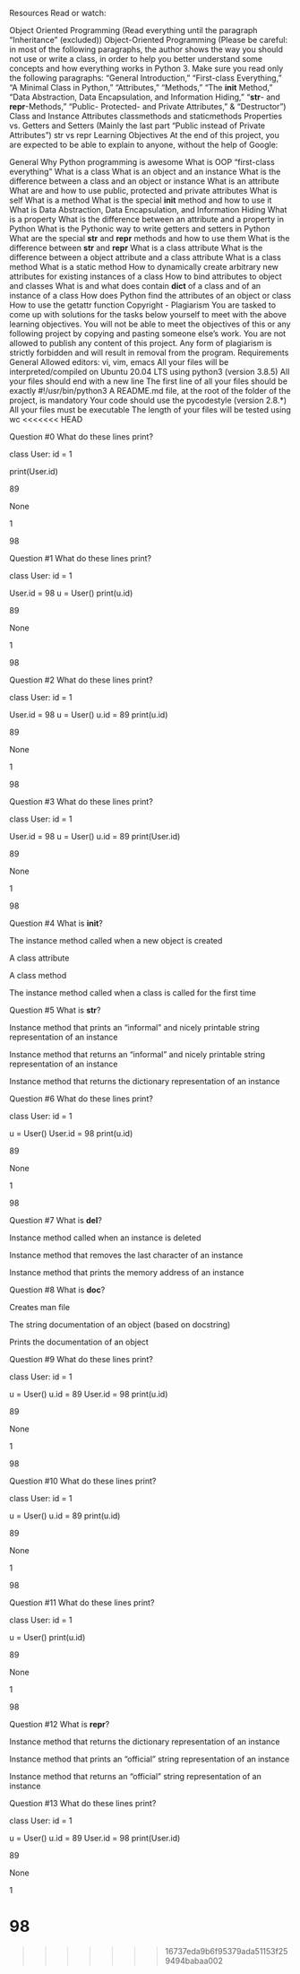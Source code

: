 Resources
Read or watch:

Object Oriented Programming (Read everything until the paragraph “Inheritance” (excluded))
Object-Oriented Programming (Please be careful: in most of the following paragraphs, the author shows the way you should not use or write a class, in order to help you better understand some concepts and how everything works in Python 3. Make sure you read only the following paragraphs: “General Introduction,” “First-class Everything,” “A Minimal Class in Python,” “Attributes,” “Methods,” “The __init__ Method,” “Data Abstraction, Data Encapsulation, and Information Hiding,” “__str__- and __repr__-Methods,” “Public- Protected- and Private Attributes,” & “Destructor”)
Class and Instance Attributes
classmethods and staticmethods
Properties vs. Getters and Setters (Mainly the last part “Public instead of Private Attributes”)
str vs repr
Learning Objectives
At the end of this project, you are expected to be able to explain to anyone, without the help of Google:

General
Why Python programming is awesome
What is OOP
“first-class everything”
What is a class
What is an object and an instance
What is the difference between a class and an object or instance
What is an attribute
What are and how to use public, protected and private attributes
What is self
What is a method
What is the special __init__ method and how to use it
What is Data Abstraction, Data Encapsulation, and Information Hiding
What is a property
What is the difference between an attribute and a property in Python
What is the Pythonic way to write getters and setters in Python
What are the special __str__ and __repr__ methods and how to use them
What is the difference between __str__ and __repr__
What is a class attribute
What is the difference between a object attribute and a class attribute
What is a class method
What is a static method
How to dynamically create arbitrary new attributes for existing instances of a class
How to bind attributes to object and classes
What is and what does contain __dict__ of a class and of an instance of a class
How does Python find the attributes of an object or class
How to use the getattr function
Copyright - Plagiarism
You are tasked to come up with solutions for the tasks below yourself to meet with the above learning objectives.
You will not be able to meet the objectives of this or any following project by copying and pasting someone else’s work.
You are not allowed to publish any content of this project.
Any form of plagiarism is strictly forbidden and will result in removal from the program.
Requirements
General
Allowed editors: vi, vim, emacs
All your files will be interpreted/compiled on Ubuntu 20.04 LTS using python3 (version 3.8.5)
All your files should end with a new line
The first line of all your files should be exactly #!/usr/bin/python3
A README.md file, at the root of the folder of the project, is mandatory
Your code should use the pycodestyle (version 2.8.*)
All your files must be executable
The length of your files will be tested using wc
<<<<<<< HEAD




Question #0
What do these lines print?

class User:
    id = 1

print(User.id)

89


None


1


98

Question #1
What do these lines print?

class User:
    id = 1

User.id = 98
u = User()
print(u.id)

89


None


1


98

Question #2
What do these lines print?

class User:
    id = 1

User.id = 98
u = User()
u.id = 89
print(u.id)

89


None


1


98

Question #3
What do these lines print?

class User:
    id = 1

User.id = 98
u = User()
u.id = 89
print(User.id)

89


None


1


98

Question #4
What is __init__?


The instance method called when a new object is created


A class attribute


A class method


The instance method called when a class is called for the first time

Question #5
What is __str__?


Instance method that prints an “informal” and nicely printable string representation of an instance


Instance method that returns an “informal” and nicely printable string representation of an instance


Instance method that returns the dictionary representation of an instance

Question #6
What do these lines print?

class User:
    id = 1

u = User()
User.id = 98
print(u.id)

89


None


1


98

Question #7
What is __del__?


Instance method called when an instance is deleted


Instance method that removes the last character of an instance


Instance method that prints the memory address of an instance

Question #8
What is __doc__?


Creates man file


The string documentation of an object (based on docstring)


Prints the documentation of an object

Question #9
What do these lines print?

class User:
    id = 1

u = User()
u.id = 89
User.id = 98
print(u.id)

89


None


1


98

Question #10
What do these lines print?

class User:
    id = 1

u = User()
u.id = 89
print(u.id)

89


None


1


98

Question #11
What do these lines print?

class User:
    id = 1

u = User()
print(u.id)

89


None


1


98

Question #12
What is __repr__?


Instance method that returns the dictionary representation of an instance


Instance method that prints an “official” string representation of an instance


Instance method that returns an “official” string representation of an instance

Question #13
What do these lines print?

class User:
    id = 1

u = User()
u.id = 89
User.id = 98
print(User.id)

89


None


1


98
=======
>>>>>>> 16737eda9b6f95379ada51153f259494babaa002
